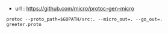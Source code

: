 
- url : https://github.com/micro/protoc-gen-micro

```
protoc --proto_path=$GOPATH/src:. --micro_out=. --go_out=. greeter.proto
```